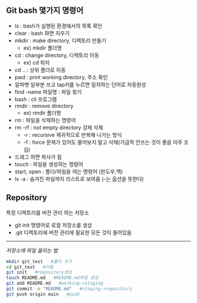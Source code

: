## Git bash 몇가지 명령어

- ls : bash가 실행된 환경에서의 목록 확인
- clear : bash 화면 지우기
- mkdir : make directory, 디렉토리 만들기
    - ex) mkdir 폴더명
- cd : change directory, 디렉토리 이동
    - ex) cd 위치
- cd .. : 상위 폴더로 이동
- pwd : print working directory, 주소 확인
- 알파벳 일부분 쓰고 tap키를 누르면 일치하는 단어로 자동완성
- find -name 파일명 : 파일 찾기
- bash : cli 프로그램
- rmdir : remove directory
    - ex) rmdir 폴더명
- rm : 파일을 삭제하는 명령어
- rm -rf : not empty directory 강제 삭제
    - -r : recursive 재귀적으로 반복해 나가는 방식
    - -f : force 문제가 있어도 물어보지 말고 삭제(가급적 안쓰는 것이 좋음 아주 조심)
- 드래그 하면 복사가 됨
- touch : 파일을 생성하는 명령어
- start, open : 폴더/파일을 여는 명령어 (윈도우,맥)
- ls -a : 숨겨진 파일까지 리스트로 보여줌 (-는 옵션을 뜻한다)

## Repository

특정 디렉토리를 버전 관리 하는 저장소

- git init 명령어로 로컬 저장소를 생성
- .git 디렉토리에 버전 관리에 필요한 모든 것이 들어있음
---

*저장소에 파일 올리는 법*

```bash
mkdir git_test   #폴더 추가
cd git_test   #이동
git init   #repository생성
touch README.md   #README.md파일 생성
git add README.md   #working->staging
git commit -m "README.md"   #staging->repository
git push origin main   #push
```
